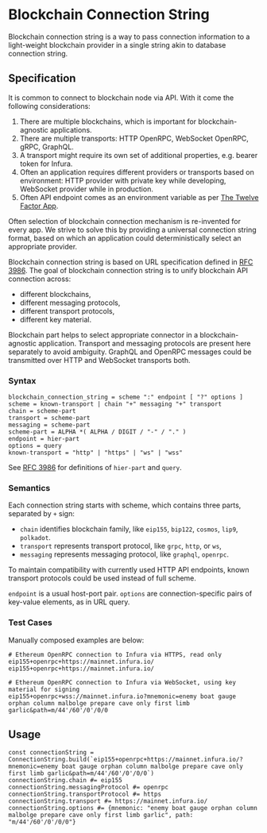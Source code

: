 # Blockchain Connection String

Blockchain connection string is a way to pass connection information to a light-weight blockchain
provider in a single string akin to database connection string.

## Specification

It is common to connect to blockchain node via API. With it come the following considerations:

1. There are multiple blockchains, which is important for blockchain-agnostic applications.
2. There are multiple transports: HTTP OpenRPC, WebSocket OpenRPC, gRPC, GraphQL.
3. A transport might require its own set of additional properties, e.g. bearer token for Infura.
4. Often an application requires different providers or transports based on environment: HTTP provider with private key while developing, WebSocket provider while in production.
5. Often API endpoint comes as an environment variable as per [The Twelve Factor App](https://12factor.net).

Often selection of blockchain connection mechanism is re-invented for every app. We strive to solve this by providing
a universal connection string format, based on which an application could deterministically select an appropriate provider.

Blockchain connection string is based on URL specification defined in [RFC 3986](https://tools.ietf.org/html/rfc3986).
The goal of blockchain connection string is to unify blockchain API connection across:

- different blockchains,
- different messaging protocols,
- different transport protocols,
- different key material.

Blockchain part helps to select appropriate connector in a blockchain-agnostic application.
Transport and messaging protocols are present here separately to avoid ambiguity. GraphQL and OpenRPC messages
could be transmitted over HTTP and WebSocket transports both.

### Syntax

```
blockchain_connection_string = scheme ":" endpoint [ "?" options ]
scheme = known-transport | chain "+" messaging "+" transport
chain = scheme-part
transport = scheme-part
messaging = scheme-part
scheme-part = ALPHA *( ALPHA / DIGIT / "-" / "." )
endpoint = hier-part
options = query
known-transport = "http" | "https" | "ws" | "wss"
```

See [RFC 3986](https://tools.ietf.org/html/rfc3986) for definitions of `hier-part` and `query`.

### Semantics

Each connection string starts with scheme, which contains three parts, separated by `+` sign:

- `chain` identifies blockchain family, like `eip155`, `bip122`, `cosmos`, `lip9`, `polkadot`.
- `transport` represents transport protocol, like `grpc`, `http`, or `ws`,
- `messaging` represents messaging protocol, like `graphql`, `openrpc`.

To maintain compatibility with currently used HTTP API endpoints, known transport protocols could be used instead of full scheme.

`endpoint` is a usual host-port pair. `options` are connection-specific pairs of key-value elements, as in URL query.

### Test Cases

Manually composed examples are below:

```
# Ethereum OpenRPC connection to Infura via HTTPS, read only
eip155+openrpc+https://mainnet.infura.io/
eip155+openrpc+https://mainnet.infura.io/

# Ethereum OpenRPC connection to Infura via WebSocket, using key material for signing
eip155+openrpc+wss://mainnet.infura.io?mnemonic=enemy boat gauge orphan column malbolge prepare cave only first limb garlic&path=m/44'/60'/0'/0/0
```

## Usage

```
const connectionString = ConnectionString.build(`eip155+openrpc+https://mainnet.infura.io/?mnemonic=enemy boat gauge orphan column malbolge prepare cave only first limb garlic&path=m/44'/60'/0'/0/0`)
connectionString.chain #= eip155
connectionString.messagingProtocol #= openrpc
connectionString.transportProtocol #= https
connectionString.transport #= https://mainnet.infura.io/
connectionString.options #= {mnemonic: "enemy boat gauge orphan column malbolge prepare cave only first limb garlic", path: "m/44'/60'/0'/0/0"}
```
